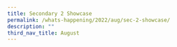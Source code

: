 ```yaml
---
title: Secondary 2 Showcase
permalink: /whats-happening/2022/aug/sec-2-showcase/
description: ""
third_nav_title: August
---
```

